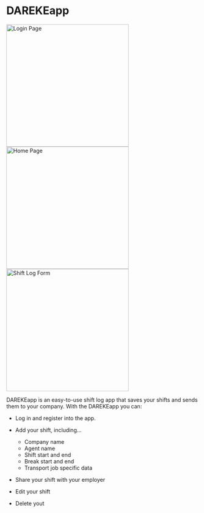 # DAREKEapp

<img src="https://i.stack.imgur.com/7cH32.png" alt="Login Page" width="320">
<img src="https://i.stack.imgur.com/a1qB9.png" alt="Home Page" width="320">
<img src="https://i.stack.imgur.com/oBHpN.png" alt="Shift Log Form" width="320">

DAREKEapp is an easy-to-use shift log app that saves your shifts and sends them to your company.
With the DAREKEapp you can:

- Log in and register into the app.

- Add your shift, including...
    - Company name
    - Agent name
    - Shift start and end
    - Break start and end
    - Transport job specific data

- Share your shift with your employer

- Edit your shift

- Delete yout
